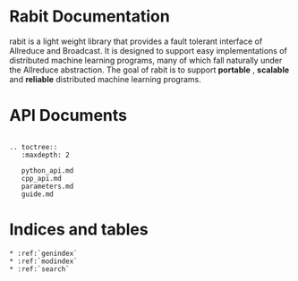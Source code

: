 Rabit Documentation
=====================
rabit is a light weight library that provides a fault tolerant interface of Allreduce and Broadcast. It is designed to support easy implementations of distributed machine learning programs, many of which fall naturally under the Allreduce abstraction. The goal of rabit is to support **portable** , **scalable** and **reliable** distributed machine learning programs.

API Documents
=============
```eval_rst

.. toctree::
   :maxdepth: 2

   python_api.md
   cpp_api.md
   parameters.md
   guide.md
```
Indices and tables
==================

```eval_rst
* :ref:`genindex`
* :ref:`modindex`
* :ref:`search`
```
